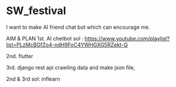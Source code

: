 # SW_festival
I want to make AI friend chat bot which can encourage me.


AIM & PLAN
1st. AI chetbot
sol : <a herf="https://www.youtube.com/playlist?list=PLzMcBGfZo4-ndH9FoC4YWHGXG5RZekt-Q">https://www.youtube.com/playlist?list=PLzMcBGfZo4-ndH9FoC4YWHGXG5RZekt-Q </a>

2nd. flutter

3rd. django rest api
crawling data and make json file,

2nd & 3rd sol: inflearn
